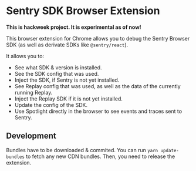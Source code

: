 # Sentry SDK Browser Extension

**This is hackweek project. It is experimental as of now!**

This browser extension for Chrome allows you to debug the Sentry Browser SDK (as well as derivate SDKs like `@sentry/react`).

It allows you to:

- See what SDK & version is installed.
- See the SDK config that was used.
- Inject the SDK, if Sentry is not yet installed.
- See Replay config that was used, as well as the data of the currently running Replay.
- Inject the Replay SDK if it is not yet installed.
- Update the config of the SDK.
- Use Spotlight directly in the browser to see events and traces sent to Sentry.

## Development

Bundles have to be downloaded & commited. You can run `yarn update-bundles` to fetch any new CDN bundles. Then, you need to release the extension.
